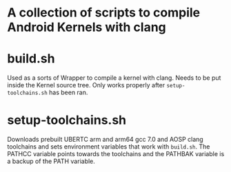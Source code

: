 # **A collection of scripts to compile Android Kernels with clang** 

# build.sh


Used as a sorts of Wrapper to compile a kernel with clang. Needs to be put inside the 
Kernel source tree. Only works properly after `setup-toolchains.sh` has been ran.

# setup-toolchains.sh

Downloads prebuilt UBERTC arm and arm64 gcc 7.0 and AOSP clang toolchains and sets 
environment variables that work with `build.sh`.
The PATHCC variable points towards the toolchains and 
the PATHBAK variable is a backup of the PATH variable.

